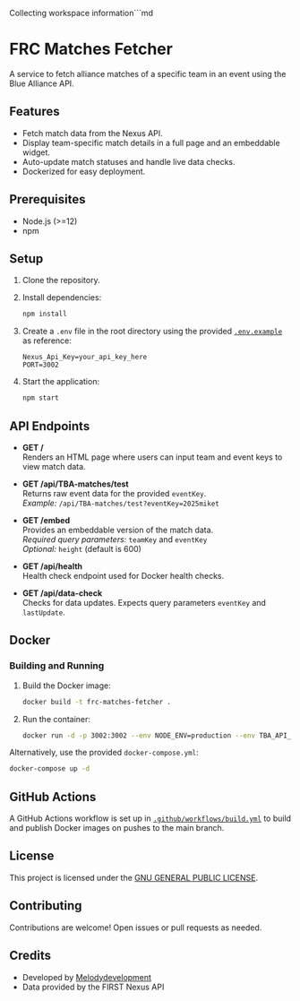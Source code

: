 Collecting workspace information```md
# FRC Matches Fetcher

A service to fetch alliance matches of a specific team in an event using the Blue Alliance API.

## Features

- Fetch match data from the Nexus API.
- Display team-specific match details in a full page and an embeddable widget.
- Auto-update match statuses and handle live data checks.
- Dockerized for easy deployment.

## Prerequisites

- Node.js (>=12)
- npm

## Setup

1. Clone the repository.
2. Install dependencies:

   ```sh
   npm install
   ```

3. Create a `.env` file in the root directory using the provided [`.env.example`](.env.example) as reference:

   ```env
   Nexus_Api_Key=your_api_key_here
   PORT=3002
   ```

4. Start the application:

   ```sh
   npm start
   ```

## API Endpoints

- **GET /**  
  Renders an HTML page where users can input team and event keys to view match data.

- **GET /api/TBA-matches/test**  
  Returns raw event data for the provided `eventKey`.  
  _Example:_ `/api/TBA-matches/test?eventKey=2025miket`

- **GET /embed**  
  Provides an embeddable version of the match data.  
  _Required query parameters:_ `teamKey` and `eventKey`  
  _Optional:_ `height` (default is 600)

- **GET /api/health**  
  Health check endpoint used for Docker health checks.

- **GET /api/data-check**  
  Checks for data updates. Expects query parameters `eventKey` and `lastUpdate`.

## Docker

### Building and Running

1. Build the Docker image:

   ```sh
   docker build -t frc-matches-fetcher .
   ```

2. Run the container:

   ```sh
   docker run -d -p 3002:3002 --env NODE_ENV=production --env TBA_API_KEY=your_api_key_here frc-matches-fetcher
   ```

Alternatively, use the provided `docker-compose.yml`:

   ```sh
   docker-compose up -d
   ```

## GitHub Actions

A GitHub Actions workflow is set up in [`.github/workflows/build.yml`](.github/workflows/build.yml) to build and publish Docker images on pushes to the main branch.

## License

This project is licensed under the [GNU GENERAL PUBLIC LICENSE](LICENSE).

## Contributing

Contributions are welcome! Open issues or pull requests as needed.

## Credits

- Developed by [Melodydevelopment](https://github.com/Melodydevelopment)
- Data provided by the FIRST Nexus API
```